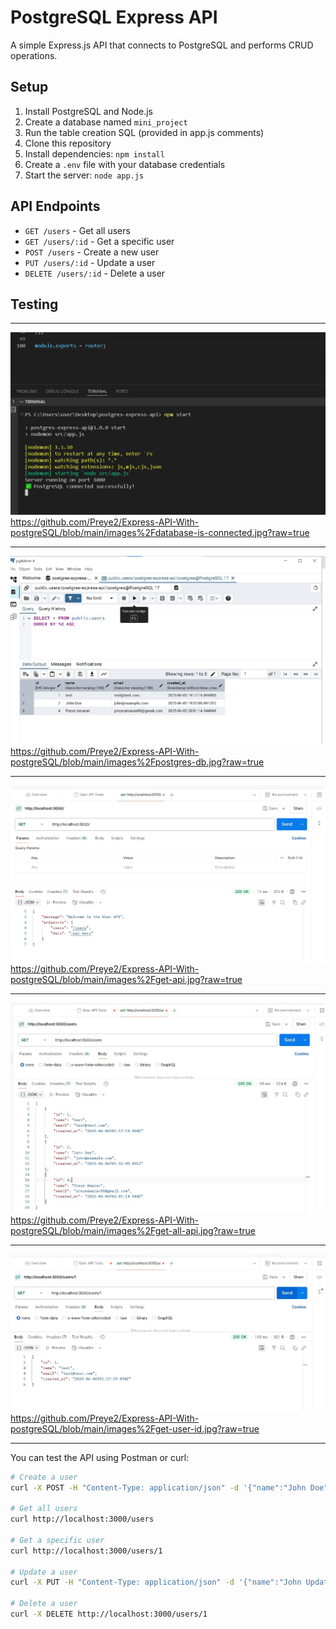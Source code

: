 # PostgreSQL Express API

A simple Express.js API that connects to PostgreSQL and performs CRUD operations.

## Setup

1. Install PostgreSQL and Node.js
2. Create a database named `mini_project`
3. Run the table creation SQL (provided in app.js comments)
4. Clone this repository
5. Install dependencies: `npm install`
6. Create a `.env` file with your database credentials
7. Start the server: `node app.js`

## API Endpoints

- `GET /users` - Get all users
- `GET /users/:id` - Get a specific user
- `POST /users` - Create a new user
- `PUT /users/:id` - Update a user
- `DELETE /users/:id` - Delete a user

## Testing

---

![database connection in my VSC](https://github.com/Preye2/Express-API-With-postgreSQL/blob/main/images%2Fdatabase-is-connected.jpg)
https://github.com/Preye2/Express-API-With-postgreSQL/blob/main/images%2Fdatabase-is-connected.jpg?raw=true

___


![Postgres DB connection](https://github.com/Preye2/Express-API-With-postgreSQL/blob/main/images%2Fpostgres-db.jpg)
https://github.com/Preye2/Express-API-With-postgreSQL/blob/main/images%2Fpostgres-db.jpg?raw=true

---

![GET API Implementation](https://github.com/Preye2/Express-API-With-postgreSQL/blob/main/images%2Fget-api.jpg)
https://github.com/Preye2/Express-API-With-postgreSQL/blob/main/images%2Fget-api.jpg?raw=true

---

![GET All](https://github.com/Preye2/Express-API-With-postgreSQL/blob/main/images%2Fget-all-api.jpg)
https://github.com/Preye2/Express-API-With-postgreSQL/blob/main/images%2Fget-all-api.jpg?raw=true

---

![Get by ID](https://github.com/Preye2/Express-API-With-postgreSQL/blob/main/images%2Fget-user-id.jpg)
https://github.com/Preye2/Express-API-With-postgreSQL/blob/main/images%2Fget-user-id.jpg?raw=true

---


You can test the API using Postman or curl:

```bash
# Create a user
curl -X POST -H "Content-Type: application/json" -d '{"name":"John Doe","email":"john@example.com"}' http://localhost:3000/users

# Get all users
curl http://localhost:3000/users

# Get a specific user
curl http://localhost:3000/users/1

# Update a user
curl -X PUT -H "Content-Type: application/json" -d '{"name":"John Updated","email":"john.updated@example.com"}' http://localhost:3000/users/1

# Delete a user
curl -X DELETE http://localhost:3000/users/1
